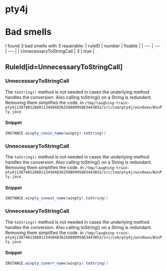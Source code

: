 # pty4j 
 
# Bad smells
I found 3 bad smells with 3 repairable:
| ruleID | number | fixable |
| --- | --- | --- |
| UnnecessaryToStringCall | 3 | true |
## RuleId[id=UnnecessaryToStringCall]
### UnnecessaryToStringCall
The `toString()` method is not needed in cases the underlying method handles the conversion. Also calling toString() on a String is redundant. Removing them simplifies the code.
in `/tmp/laughing-train-pty4j13874012868113450483625880995863443852/src/com/pty4j/windows/WinPty.java`
#### Snippet
```java
INSTANCE.winpty_conin_name(winpty).toString()
```

### UnnecessaryToStringCall
The `toString()` method is not needed in cases the underlying method handles the conversion. Also calling toString() on a String is redundant. Removing them simplifies the code.
in `/tmp/laughing-train-pty4j13874012868113450483625880995863443852/src/com/pty4j/windows/WinPty.java`
#### Snippet
```java
INSTANCE.winpty_conout_name(winpty).toString()
```

### UnnecessaryToStringCall
The `toString()` method is not needed in cases the underlying method handles the conversion. Also calling toString() on a String is redundant. Removing them simplifies the code.
in `/tmp/laughing-train-pty4j13874012868113450483625880995863443852/src/com/pty4j/windows/WinPty.java`
#### Snippet
```java
INSTANCE.winpty_conerr_name(winpty).toString()
```

